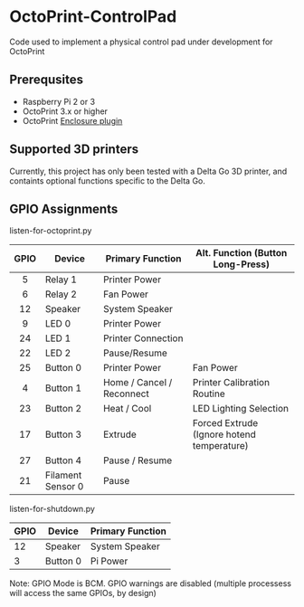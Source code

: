 # OctoPrint-ControlPad
Code used to implement a physical control pad under development for OctoPrint

## Prerequsites
* Raspberry Pi 2 or 3
* OctoPrint 3.x or higher
* OctoPrint [Enclosure plugin](https://plugins.octoprint.org/plugins/enclosure/)

## Supported 3D printers
Currently, this project has only been tested with a Delta Go 3D printer, and containts optional functions specific to the Delta Go.

## GPIO Assignments
listen-for-octoprint.py

GPIO  | Device            | Primary Function          | Alt. Function (Button Long-Press)
:---: | ----------------- | ------------------------- | -------------
5     | Relay 1           | Printer Power             | 
6     | Relay 2           | Fan Power                 | 
12    | Speaker           | System Speaker            | 
9     | LED 0             | Printer Power             | 
24    | LED 1             | Printer Connection        | 
22    | LED 2             | Pause/Resume              | 
25    | Button 0          | Printer Power             | Fan Power
4     | Button 1          | Home / Cancel / Reconnect | Printer Calibration Routine
23    | Button 2          | Heat / Cool               | LED Lighting Selection
17    | Button 3          | Extrude                   | Forced Extrude (Ignore hotend temperature)
27    | Button 4          | Pause / Resume            | 
21    | Filament Sensor 0 | Pause                     | 

listen-for-shutdown.py

GPIO | Device   | Primary Function
---- | -------- | ----------------
12   | Speaker  | System Speaker
3    | Button 0 | Pi Power

Note: GPIO Mode is BCM. GPIO warnings are disabled (multiple processess will access the same GPIOs, by design)
